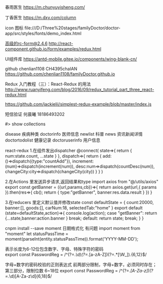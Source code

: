


春雨医生
https://m.chunyuyisheng.com/


丁香医生
https://m.dxy.com/column


icon 图标
file:///D:/Three%20stages/familyDoctor/doctor-app/src/styles/fonts/demo_index.html


高级的rc-form@2.4.6
http://react-component.github.io/form/examples/redux.html


UI组件库
https://antd-mobile.gitee.io/components/wing-blank-cn/


github   chenlian1108  CH4395chaIAN
https://github.com/chenlian1108/familyDoctor.github.io


Redux 入门教程（三）：React-Redux 的用法
http://www.ruanyifeng.com/blog/2016/09/redux_tutorial_part_three_react-redux.html

https://github.com/jackielii/simplest-redux-example/blob/master/index.js


短信验证 何晨曦
18186493202

#> show collections

disease    疾病种类
doctorinfo  医师信息
newlist   科普
news      资讯新闻详情
doctortodolist  健康记录
doctoruserinfo  用户信息



react-redux
1.在组件发出dispatcher
@connect(
    state=>{
        return {
            num:state.count,
            ...state
        }
    },
    dispatch=>{
        return {
            add:()=>dispatch({type:"countAdd"}),
            increment:(num)=>dispatch(increment(num)),
            desc:num=>dispatch(countDesc(num)),
            changeCity:city=>dispatch(changeCity(city))
        }
    }
)

2.在Actions 里发送异步请求,返回结果和type
import axios from  "@/utils/axios"
export const getBanner = ({url,params,cb})=>{
    return axios.get(url,{
        params
    }).then(res=>{
        cb();
        return {
            type:"getBanner",
            banner:res.data.result
        }
    })
}

3.在reducers 里定义默认值并修改state
const defaultState = {
    count:20000,
    banner:[],
    goods:[],
    carNum:18,
    selectedTab:"home"
}
export default (state=defaultState,action)=>{
    console.log(action);
    case "getBanner":
        return {...state,banner:action.banner } 
        break;
        default:
        return state;
        break;
    }
}




cnpm install --save moment  日期格式化 有问题
import moment from "moment"
let statusPassTime = moment(parseInt(entity.statusPassTime)).format('YYYY-MM-DD');



表示长度为6-12位包含数字、字母、特殊字符的密码  
export const PasswordReg = /^(?=.*\d)(?=.*[a-zA-Z])(?=.*[\W_]).{6,12}$/

字母+数字的密码校验的正则表达式
前两部分限制，字母+数字，必须同时存在； 第三部分，限制位数 6~18位
export const PasswordReg = /^(?=.*[A-Za-z])(?=.*\d)[A-Za-z\d]{6,18}$/
